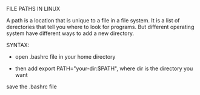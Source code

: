 FILE PATHS IN LINUX

A path is a location that is unique to a file in a file system. It is a list of derectories that tell you where to look for programs. But different operating system have different ways to add a new directory.

SYNTAX:

- open .bashrc file in your home directory

- then add export PATH="your-dir:$PATH", where dir is the directory you want

save the .bashrc file
